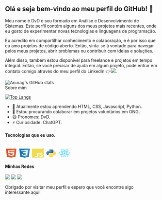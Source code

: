 ## Olá e seja bem-vindo ao meu perfil do GitHub! 👋

Meu nome é DvD e sou formado em Análise e Desenvolvimento de Sistemas. Este perfil contém alguns dos meus projetos mais recentes, onde eu gosto de experimentar novas tecnologias e linguagens de programação.

Eu acredito em compartilhar conhecimento e colaboração, e é por isso que eu amo projetos de código aberto. Então, sinta-se à vontade para navegar pelos meus projetos, abrir problemas ou contribuir com ideias e soluções.

Além disso, também estou disponível para freelance e projetos em tempo integral. Então, se você precisar de ajuda em algum projeto, pode entrar em contato comigo através do meu perfil do LinkedIn 👉<a href="https://www.linkedin.com/in/deivid-ferreira-castro-2a7231232/" target="_blank"><img src="https://img.shields.io/badge/-LinkedIn-%230077B5?style=for-the-badge&logo=linkedin&logoColor=white" target="_blank"></a>.


![Anurag's GitHub stats](https://github-readme-stats.vercel.app/api?username=gameiftech&show_icons=true&theme=dracula)<br>
Sobre mim

[![Top Langs](https://github-readme-stats.vercel.app/api/top-langs/?username=gameiftech&hide_progress=true)](https://github.com/anuraghazra/github-readme-stats)

- 🌱 Atualmente estou aprendendo HTML, CSS, Javascript, Python.
- 👯 Estou procurando colaborar em projetos voluntários em ONG.
- 😄 Pronomes: DvD.
- ⚡ Curiosidade: ChatGPT.


#### Tecnologias que eu uso.

<div style="display: inline_block"><br>
  <img align="center" alt="Rafa-HTML" height="30" width="40" src="https://raw.githubusercontent.com/devicons/devicon/master/icons/html5/html5-original.svg">
  <img align="center" alt="Rafa-CSS" height="30" width="40" src="https://raw.githubusercontent.com/devicons/devicon/master/icons/css3/css3-original.svg">
  <img align="center" alt="Rafa-Js" height="30" width="40" src="https://raw.githubusercontent.com/devicons/devicon/master/icons/javascript/javascript-plain.svg">
  <img align="center" alt="Rafa-Python" height="30" width="40" src="https://raw.githubusercontent.com/devicons/devicon/master/icons/python/python-original.svg">
  <img align="center" alt="Rafa-React" height="30" width="40" src="https://raw.githubusercontent.com/devicons/devicon/master/icons/react/react-original.svg">  
  
</div>

  
  #### Minhas Redes
 
<div> 
  <a href="https://www.youtube.com/channel/UCljEeIbtO1S_kKwU0T5N9tA" target="_blank"><img src="https://img.shields.io/badge/YouTube-FF0000?style=for-the-badge&logo=youtube&logoColor=white" target="_blank"></a>
   <a href="https://www.linkedin.com/in/deivid-ferreira-castro-2a7231232/" target="_blank"><img src="https://img.shields.io/badge/-LinkedIn-%230077B5?style=for-the-badge&logo=linkedin&logoColor=white" target="_blank"></a>
   <a href="https://www.gameiftech.com.br/" target="_blank"><img src="https://img.shields.io/badge/Blogger-FF5722?style=for-the-badge&logo=blogger&logoColor=white" target="_blank"></a>
  
</div>

Obrigado por visitar meu perfil e espero que você encontre algo interessante aqui!

